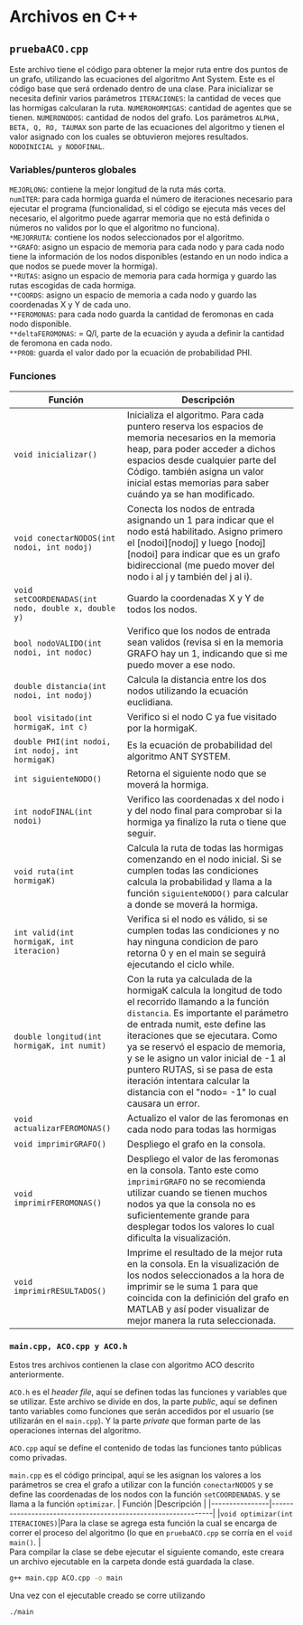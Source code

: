 # Archivos en C++
## `pruebaACO.cpp`
Este archivo tiene el código para obtener la mejor ruta entre dos puntos de un grafo, utilizando las ecuaciones del algoritmo Ant System. Este es el código base que será ordenado dentro de una clase. Para inicializar se necesita definir varios parámetros `ITERACIONES`: la cantidad de veces que las hormigas calcularan la ruta. `NUMEROHORMIGAS`: cantidad de agentes que se tienen. `NUMERONODOS`: cantidad de nodos del grafo. Los parámetros `ALPHA, BETA, Q, RO, TAUMAX` son parte de las ecuaciones del algoritmo y tienen el valor asignado con los cuales se obtuvieron mejores resultados. `NODOINICIAL y NODOFINAL`.
### Variables/punteros globales
`MEJORLONG`: contiene la mejor longitud de la ruta más corta. <br />
`numITER`: para cada hormiga guarda el número de iteraciones necesario para ejecutar el programa (funcionalidad, si el código se ejecuta más veces del necesario, el algoritmo puede agarrar memoria que no está definida o números no validos por lo que el algoritmo no funciona). <br />
`*MEJORRUTA`: contiene los nodos seleccionados por el algoritmo.  <br />
`**GRAFO`: asigno un espacio de memoria para cada nodo y para cada nodo tiene la información de los nodos disponibles (estando en un nodo indica a que nodos se puede mover la hormiga). <br />
`**RUTAS`:  asigno un espacio de memoria para cada hormiga y guardo las rutas escogidas de cada hormiga. <br />
`**COORDS`: asigno un espacio de memoria a cada nodo y guardo las coordenadas X y Y de cada uno. <br />
`**FEROMONAS`: para cada nodo guarda la cantidad de feromonas en cada nodo disponible.   <br />
`**deltaFEROMONAS`: = Q/l, parte de la ecuación y ayuda a definir la cantidad de feromona en cada nodo.  <br />
`**PROB`: guarda el valor dado por la ecuación de probabilidad PHI. <br />
### Funciones
| Función        |Descripción                                                  	|
|----------------|--------------------------------------------------------------|
|`void inicializar()`|Inicializa el algoritmo. Para cada puntero reserva los espacios de memoria necesarios en la memoria heap, para poder acceder a dichos espacios desde cualquier parte del Código. también asigna un valor inicial estas memorias para saber cuándo ya se han modificado. |          								
|`void conectarNODOS(int nodoi, int nodoj)`|Conecta los nodos de entrada asignando un 1 para indicar que el nodo está habilitado. Asigno primero el [nodoi][nodoj] y luego [nodoj][nodoi] para indicar que es un grafo bidireccional (me puedo mover del nodo i al j y también del j al i). |
|`void setCOORDENADAS(int nodo, double x, double y)`|Guardo la coordenadas X y Y de todos los nodos.| 
|`bool nodoVALIDO(int nodoi, int nodoc)`| Verifico que los nodos de entrada sean validos (revisa si en la memoria GRAFO hay un 1, indicando que si me puedo mover a ese nodo.|
|`double distancia(int nodoi, int nodoj)`|Calcula la distancia entre los dos nodos utilizando la ecuación euclidiana.  |
|`bool visitado(int hormigaK, int c)`|Verifico si el nodo C ya fue visitado por la hormigaK.|
|`double PHI(int nodoi, int nodoj, int hormigaK)`|Es la ecuación de probabilidad del algoritmo ANT SYSTEM. |
|`int siguienteNODO()`|Retorna el siguiente nodo que se moverá la hormiga. |
|`int nodoFINAL(int nodoi)`|Verifico las coordenadas x del nodo i y del nodo final para comprobar si la hormiga ya finalizo la ruta o tiene que seguir. |
|`void ruta(int hormigaK)`|Calcula la ruta de todas las hormigas comenzando en el nodo inicial. Si se cumplen todas las condiciones calcula la probabilidad y llama a la función `siguienteNODO()` para calcular a donde se moverá la hormiga. |
|`int valid(int hormigaK, int iteracion)`|Verifica si el nodo es válido, si se cumplen todas las condiciones y no hay ninguna condicion de paro retorna 0 y en el main se seguirá ejecutando el ciclo while.|
|`double longitud(int hormigaK, int numit)`|Con la ruta ya calculada de la hormigaK calcula la longitud de todo el recorrido llamando a la función `distancia`. Es importante el parámetro de entrada numit, este define las iteraciones que se ejecutara. Como ya se reservó el espacio de memoria, y se le asigno un valor inicial de -1 al puntero RUTAS, si se pasa de esta iteración intentara calcular la distancia con el "nodo= -1" lo cual causara un error. |
|`void actualizarFEROMONAS()`|Actualizo el valor de las feromonas en cada nodo para todas las hormigas|
|`void imprimirGRAFO()`|Despliego el grafo en la consola. |
|`void imprimirFEROMONAS()`|Despliego el valor de las feromonas en la consola. Tanto este como `imprimirGRAFO` no se recomienda utilizar cuando se tienen muchos nodos ya que la consola no es suficientemente grande para desplegar todos los valores lo cual dificulta la visualización.  |
|`void imprimirRESULTADOS()`|Imprime el resultado de la mejor ruta en la consola. En la visualización de los nodos seleccionados a la hora de imprimir se le suma 1 para que coincida con la definición del grafo en MATLAB y así poder visualizar de mejor manera la ruta seleccionada. |


### `main.cpp, ACO.cpp y ACO.h`
Estos tres archivos contienen la clase con algoritmo ACO descrito anteriormente.

`ACO.h` es el *header file*, aquí se definen todas las funciones y variables que se utilizar. Este archivo se divide en dos, la parte *public*, aquí se definen tanto variables como funciones que serán accedidos por el usuario (se utilizarán en el `main.cpp`). Y la parte *private* que forman parte de las operaciones internas del algoritmo. 

`ACO.cpp` aquí se define el contenido de todas las funciones tanto públicas como privadas.

`main.cpp` es el código principal, aquí se les asignan los valores a los parámetros se crea el grafo a utilizar con la función `conectarNODOS` y se define las coordenadas de los nodos con la función `setCOORDENADAS`. y se llama a la función `optimizar`.
| Función        |Descripción                                                  	|
|----------------|--------------------------------------------------------------|
|`void optimizar(int ITERACIONES)`|Para la clase se agrega esta función la cual se encarga de correr el proceso del algoritmo (lo que en `pruebaACO.cpp` se corría en el `void main()`. |          	
Para compilar la clase se debe ejecutar el siguiente comando, este creara un archivo ejecutable en la carpeta donde está guardada la clase.
```bash
g++ main.cpp ACO.cpp -o main
```
Una vez con el ejecutable creado se corre utilizando
```bash
./main
```

